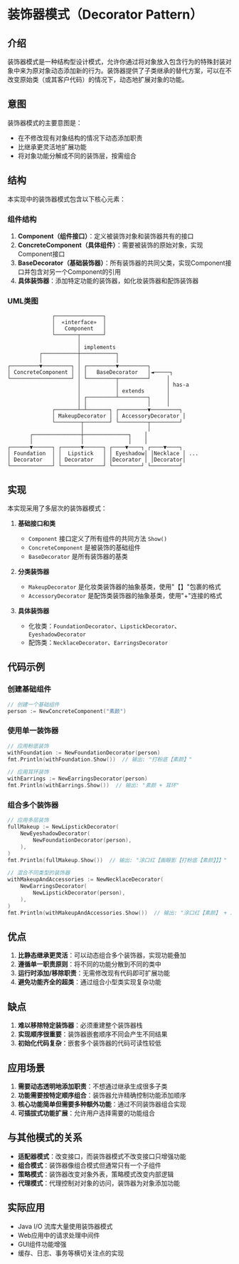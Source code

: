 # 装饰器模式（Decorator Pattern）

## 介绍

装饰器模式是一种结构型设计模式，允许你通过将对象放入包含行为的特殊封装对象中来为原对象动态添加新的行为。装饰器提供了子类继承的替代方案，可以在不改变原始类（或其客户代码）的情况下，动态地扩展对象的功能。

## 意图

装饰器模式的主要意图是：
- 在不修改现有对象结构的情况下动态添加职责
- 比继承更灵活地扩展功能
- 将对象功能分解成不同的装饰层，按需组合

## 结构

本实现中的装饰器模式包含以下核心元素：

### 组件结构
1. **Component（组件接口）**：定义被装饰对象和装饰器共有的接口
2. **ConcreteComponent（具体组件）**：需要被装饰的原始对象，实现Component接口
3. **BaseDecorator（基础装饰器）**：所有装饰器的共同父类，实现Component接口并包含对另一个Component的引用
4. **具体装饰器**：添加特定功能的装饰器，如化妆装饰器和配饰装饰器

### UML类图

```
              ┌───────────────┐
              │  «interface»  │
              │   Component   │
              └───────┬───────┘
                      │
                      │ implements
          ┌───────────┼───────────┐
          │           │           │
┌─────────▼─────────┐ │ ┌─────────▼─────────┐
│ ConcreteComponent │ │ │   BaseDecorator   │◄─────┐
└───────────────────┘ │ └─────────┬─────────┘     │
                      │           │               │ has-a
                      │           │ extends       │
                      │ ┌─────────┴─────────┐     │
                      │ │                   │     │
              ┌───────┴─┴───────┐ ┌─────────▼─────────┐
              │ MakeupDecorator │ │ AccessoryDecorator │
              └────────┬────────┘ └─────────┬─────────┘
                       │                    │
       ┌───────────────┼──────────────┐    │
       │               │              │    │
┌──────▼──────┐ ┌──────▼──────┐ ┌────▼────┐ ┌────▼────┐
│ Foundation  │ │  Lipstick   │ │ Eyeshadow│ │Necklace │ ...
│ Decorator   │ │ Decorator   │ │Decorator │ │Decorator│
└─────────────┘ └─────────────┘ └─────────┘ └─────────┘
```

## 实现

本实现采用了多层次的装饰器模式：

1. **基础接口和类**
   - `Component` 接口定义了所有组件的共同方法 `Show()`
   - `ConcreteComponent` 是被装饰的基础组件
   - `BaseDecorator` 是所有装饰器的基类

2. **分类装饰器**
   - `MakeupDecorator` 是化妆类装饰器的抽象基类，使用"【】"包裹的格式
   - `AccessoryDecorator` 是配饰类装饰器的抽象基类，使用"+"连接的格式

3. **具体装饰器**
   - 化妆类：`FoundationDecorator`、`LipstickDecorator`、`EyeshadowDecorator`
   - 配饰类：`NecklaceDecorator`、`EarringsDecorator`

## 代码示例

### 创建基础组件

```go
// 创建一个基础组件
person := NewConcreteComponent("素颜")
```

### 使用单一装饰器

```go
// 应用粉底装饰
withFoundation := NewFoundationDecorator(person)
fmt.Println(withFoundation.Show())  // 输出: "打粉底【素颜】"

// 应用耳环装饰
withEarrings := NewEarringsDecorator(person)
fmt.Println(withEarrings.Show())  // 输出: "素颜 + 耳环"
```

### 组合多个装饰器

```go
// 应用多层装饰
fullMakeup := NewLipstickDecorator(
    NewEyeshadowDecorator(
        NewFoundationDecorator(person),
    ),
)
fmt.Println(fullMakeup.Show())  // 输出: "涂口红【画眼影【打粉底【素颜】】】"

// 混合不同类型的装饰器
withMakeupAndAccessories := NewNecklaceDecorator(
    NewEarringsDecorator(
        NewLipstickDecorator(person),
    ),
)
fmt.Println(withMakeupAndAccessories.Show())  // 输出: "涂口红【素颜】 + 耳环 + 项链"
```

## 优点

1. **比静态继承更灵活**：可以动态组合多个装饰器，实现功能叠加
2. **遵循单一职责原则**：将不同的功能分散到不同的类中
3. **运行时添加/移除职责**：无需修改现有代码即可扩展功能
4. **避免功能齐全的超类**：通过组合小型类实现复杂功能

## 缺点

1. **难以移除特定装饰器**：必须重建整个装饰器栈
2. **实现顺序很重要**：装饰器嵌套顺序不同会产生不同结果
3. **初始化代码复杂**：嵌套多个装饰器的代码可读性较低

## 应用场景

1. **需要动态透明地添加职责**：不想通过继承生成很多子类
2. **功能需要按特定顺序组合**：装饰器允许精确控制功能添加顺序
3. **核心功能简单但需要多种额外功能**：通过不同装饰器组合实现
4. **可插拔式功能扩展**：允许用户选择需要的功能组合

## 与其他模式的关系

- **适配器模式**：改变接口，而装饰器模式不改变接口只增强功能
- **组合模式**：装饰器像组合模式但通常只有一个子组件
- **策略模式**：装饰器改变对象外表，策略模式改变内部逻辑
- **代理模式**：代理控制对对象的访问，装饰器为对象添加功能

## 实际应用

- Java I/O 流库大量使用装饰器模式
- Web应用中的请求处理中间件
- GUI组件功能增强
- 缓存、日志、事务等横切关注点的实现